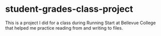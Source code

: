 # student-grades-class-project
This is a project I did for a class during Running Start at Bellevue College that helped me practice reading from and writing to files.
